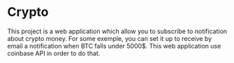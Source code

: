 # Crypto

This project is a web application which allow you to subscribe to notification 
about crypto money. For some exemple, you can set it up to receive by email a 
notification when BTC falls under 5000$. This web application use coinbase API 
in order to do that.
